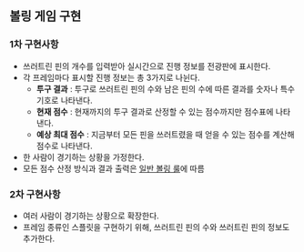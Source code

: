 ## 볼링 게임 구현

### 1차 구현사항
* 쓰러트린 핀의 개수를 입력받아 실시간으로 진행 정보를 전광판에 표시한다.
* 각 프레임마다 표시할 진행 정보는 총 3가지로 나뉜다.
  * **투구 결과** : 투구로 쓰러트린 핀의 수와 남은 핀의 수에 따른 결과를 숫자나 특수 기호로 나타낸다.
  * **현재 점수** : 현재까지의 투구 결과로 산정할 수 있는 점수까지만 점수표에 나타낸다. 
  * **예상 최대 점수** : 지금부터 모든 핀을 쓰러트렸을 때 얻을 수 있는 점수를 계산해 점수로 나타낸다.
* 한 사람이 경기하는 상황을 가정한다.
* 모든 점수 산정 방식과 결과 출력은 [일반 볼링 룰](Rules.md)에 따름


### 2차 구현사항
* 여러 사람이 경기하는 상황으로 확장한다.
* 프레임 종류인 스플릿을 구현하기 위해, 쓰러트린 핀의 수와 쓰러트린 핀의 정보도 추가한다.  